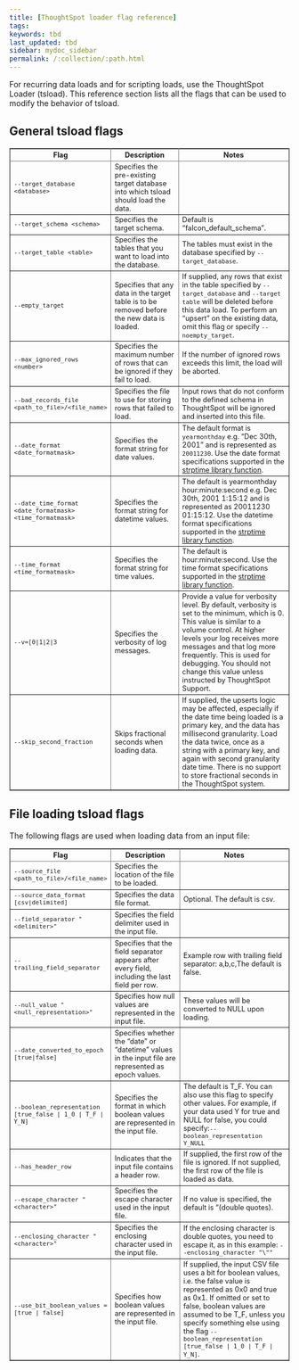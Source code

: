 ```yaml
---
title: [ThoughtSpot loader flag reference]
tags:
keywords: tbd
last_updated: tbd
sidebar: mydoc_sidebar
permalink: /:collection/:path.html
---
```

For recurring data loads and for scripting loads, use the ThoughtSpot Loader (tsload). This reference section lists all the flags that can be used to modify the behavior of tsload.

## General tsload flags

<table style="font-size:90%;" cellpadding="4" cellspacing="0" summary="" frame="border" border="1" rules="all">
   <colgroup>
   <col style="width:25%">
   <col style="width:30%">
   <col style="width:45%">
   </colgroup>
   <thead >
      <tr>
         <th>Flag</th>
         <th>Description</th>
         <th>Notes</th>
      </tr>
   </thead>
   <tbody>
      <tr>
      <td><code class="highlighter-rouge">--target_database &lt;database&gt;</code></td>
      <td>Specifies the pre-existing target database into which tsload should load the data.</td>
      <td>&nbsp;</td>
    </tr>
    <tr>
      <td><code class="highlighter-rouge">--target_schema &lt;schema&gt;</code></td>
      <td>Specifies the target schema.</td>
      <td>Default is “falcon_default_schema”.</td>
    </tr>
    <tr>
      <td><code class="highlighter-rouge">--target_table &lt;table&gt;</code></td>
      <td>Specifies the tables that you want to load into the database.</td>
      <td>The tables must exist in the database specified by <code class="highlighter-rouge">--target_database</code>.</td>
    </tr>
    <tr>
      <td><code class="highlighter-rouge">--empty_target</code></td>
      <td>Specifies that any data in the target table is to be removed before the new data is loaded.</td>
      <td>If supplied, any rows that exist in the table specified by <code class="highlighter-rouge">--target_database</code> and <code class="highlighter-rouge">--target table</code> will be deleted before this data load. To perform an “upsert” on the existing data, omit this flag or specify <code class="highlighter-rouge">--noempty_target</code>.</td>
    </tr>
    <tr>
      <td><code class="highlighter-rouge">--max_ignored_rows &lt;number&gt;</code></td>
      <td>Specifies the maximum number of rows that can be ignored if they fail to load.</td>
      <td>If the number of ignored rows exceeds this limit, the load will be aborted.</td>
    </tr>
    <tr>
      <td><code class="highlighter-rouge">--bad_records_file &lt;path_to_file&gt;/&lt;file_name&gt;</code></td>
      <td>Specifies the file to use for storing rows that failed to load.</td>
      <td>Input rows that do not conform to the defined schema in ThoughtSpot will be ignored and inserted into this file.</td>
    </tr>
    <tr>
      <td><code class="highlighter-rouge">--date_format &lt;date_formatmask&gt;</code></td>
      <td>Specifies the format string for date values.</td>
      <td>The default format is <code>yearmonthday</code> e.g. “Dec 30th, 2001” and is represented as <code>20011230</code>. Use the date format specifications supported in the <a href="http://man7.org/linux/man-pages/man3/strptime.3.html">strptime library function</a>.</td>
    </tr>
    <tr>
      <td><code class="highlighter-rouge">--date_time_format &lt;date_formatmask&gt; &lt;time_formatmask&gt;</code></td>
      <td>Specifies the format string for datetime values.</td>
      <td>The default is yearmonthday hour:minute:second e.g. Dec 30th, 2001 1:15:12 and is represented as 20011230 01:15:12. Use the datetime format specifications supported in the <a href="http://man7.org/linux/man-pages/man3/strptime.3.html">strptime library function</a>.</td>
    </tr>
    <tr>
      <td><code class="highlighter-rouge">--time_format &lt;time_formatmask&gt;</code></td>
      <td>Specifies the format string for time values.</td>
      <td>The default is hour:minute:second. Use the time format specifications supported in the <a href="http://man7.org/linux/man-pages/man3/strptime.3.html">strptime library function</a>.</td>
    </tr>
    <tr>
      <td><code class="highlighter-rouge">--v=[0|1|2|3</code></td>
      <td>Specifies the verbosity of log messages.</td>
      <td>Provide a value for verbosity level. By default, verbosity is set to the minimum, which is 0. This value is similar to a volume control. At higher levels your log receives more messages and that log more frequently. This is used for debugging. You should not change this value unless instructed by ThoughtSpot Support.</td>
    </tr>
    <tr>
      <td><code class="highlighter-rouge">--skip_second_fraction</code></td>
      <td>Skips fractional seconds when loading data.</td>
      <td>If supplied, the upserts logic may be affected, especially if the date time being loaded is a primary key, and the data has millisecond granularity. Load the data twice, once as a string with a primary key, and again with second granularity date time. There is no support to store fractional seconds in the ThoughtSpot system.</td>
    </tr>
  </tbody>
</table>

## File loading tsload flags

The following flags are used when loading data from an input file:

<table style="font-size:90%;" cellpadding="4" cellspacing="0" summary="" frame="border" border="1" rules="all">
   <colgroup>
      <col style="width:25%">
      <col style="width:30%">
      <col style="width:45%">
   </colgroup>
   <thead >
      <tr>
         <th>Flag</th>
         <th>Description</th>
         <th>Notes</th>
      </tr>
   </thead>
   <tbody>
      <tr>
      <td><code class="highlighter-rouge">--source_file &lt;path_to_file&gt;/&lt;file_name&gt;</code></td>
      <td>Specifies the location of the file to be loaded.</td>
      <td>&nbsp;</td>
    </tr>
    <tr>
      <td><code class="highlighter-rouge">--source_data_format [csv|delimited]</code></td>
      <td>Specifies the data file format.</td>
      <td>Optional. The default is csv.</td>
    </tr>
    <tr>
      <td><code class="highlighter-rouge">--field_separator "&lt;delimiter&gt;"</code></td>
      <td>Specifies the field delimiter used in the input file.</td>
      <td>&nbsp;</td>
    </tr>
    <tr>
      <td><code class="highlighter-rouge">-- trailing_field_separator</code></td>
      <td>Specifies that the field separator appears after every field, including the last field per row.</td>
      <td>Example row with trailing field separator: a,b,c,The default is false.</td>
    </tr>
    <tr>
      <td><code class="highlighter-rouge">--null_value "&lt;null_representation&gt;"</code></td>
      <td>Specifies how null values are represented in the input file.</td>
      <td>These values will be converted to NULL upon loading.</td>
    </tr>
    <tr>
      <td><code class="highlighter-rouge">--date_converted_to_epoch [true|false]</code></td>
      <td>Specifies whether the “date” or “datetime” values in the input file are represented as epoch values.</td>
      <td>&nbsp;</td>
    </tr>
    <tr>
      <td><code class="highlighter-rouge">--boolean_representation [true_false | 1_0 | T_F | Y_N]</code></td>
      <td>Specifies the format in which boolean values are represented in the input file.</td>
      <td>The default is T_F. You can also use this flag to specify other values. For example, if your data used Y for true and NULL for false, you could specify:<code class="highlighter-rouge">--boolean_representation Y_NULL</code></td>
    </tr>
    <tr>
      <td><code class="highlighter-rouge">--has_header_row</code></td>
      <td>Indicates that the input file contains a header row.</td>
      <td>If supplied, the first row of the file is ignored. If not supplied, the first row of the file is loaded as data.</td>
    </tr>
    <tr>
      <td><code class="highlighter-rouge">--escape_character "&lt;character&gt;"</code></td>
      <td>Specifies the escape character used in the input file.</td>
      <td>If no value is specified, the default is “(double quotes).</td>
    </tr>
    <tr>
      <td><code class="highlighter-rouge">--enclosing_character "&lt;character&gt;"</code></td>
      <td>Specifies the enclosing character used in the input file.</td>
      <td>If the enclosing character is double quotes, you need to escape it, as in this example: <code class="highlighter-rouge">--enclosing_character "\""</code></td>
    </tr>
    <tr>
      <td><code class="highlighter-rouge">--use_bit_boolean_values = [true | false]</code></td>
      <td>Specifies how boolean values are represented in the input file.</td>
      <td>If supplied, the input CSV file uses a bit for boolean values, i.e. the false value is represented as 0x0 and true as 0x1. If omitted or set to false, boolean values are assumed to be T_F, unless you specify something else using the flag <code class="highlighter-rouge">--boolean_representation [true_false | 1_0 | T_F | Y_N]</code>.</td>
    </tr>
  </tbody>
</table>
